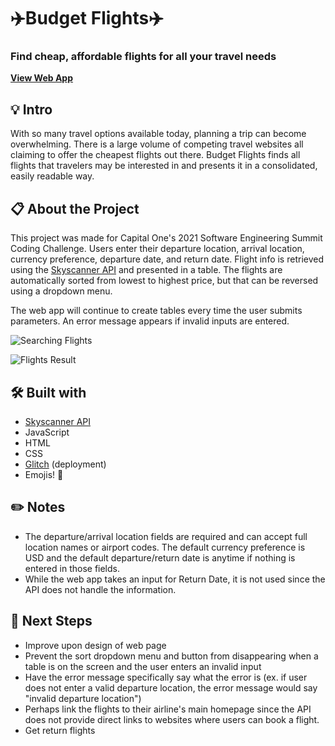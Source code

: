 # ✈️Budget Flights✈️ 
### Find cheap, affordable flights for all your travel needs

**<a href="https://budget-flights-cap1.glitch.me">View Web App</a>**

## 💡 Intro 
With so many travel options available today, planning a trip can become overwhelming. There is a large volume of competing travel websites all claiming to offer the cheapest flights out there. Budget Flights finds all flights that travelers may be interested in and presents it in a consolidated, easily readable way.

## 📋 About the Project

This project was made for Capital One's 2021 Software Engineering Summit Coding Challenge. Users enter their departure location, arrival location, currency preference, departure date, and return date. Flight info is retrieved using the <a href="https://rapidapi.com/skyscanner/api/skyscanner-flight-search/details">Skyscanner API</a> and presented in a table. The flights are automatically sorted from lowest to highest price, but that can be reversed using a dropdown menu. 

The web app will continue to create tables every time the user submits parameters. An error message appears if invalid inputs are entered. 

![Searching Flights](https://user-images.githubusercontent.com/71287285/111535495-8b054580-873f-11eb-97c5-b3c2c888f83e.PNG)  
   
![Flights Result](https://user-images.githubusercontent.com/71287285/111535529-948ead80-873f-11eb-896d-90d9cfffee1d.PNG)

## 🛠️ Built with 
* <a href="https://rapidapi.com/skyscanner/api/skyscanner-flight-search/details">Skyscanner API</a>
* JavaScript
* HTML
* CSS
* <a href="https://glitch.com/">Glitch</a> (deployment)
* Emojis! 🥰

## ✏️ Notes 
* The departure/arrival location fields are required and can accept full location names or airport codes. The default currency preference is USD and the default departure/return date is anytime if nothing is entered in those fields.
* While the web app takes an input for Return Date, it is not used since the API does not handle the information.

## 📌 Next Steps
* Improve upon design of web page
* Prevent the sort dropdown menu and button from disappearing when a table is on the screen and the user enters an invalid input
* Have the error message specifically say what the error is (ex. if user does not enter a valid departure location, the error message would say "invalid departure location")
* Perhaps link the flights to their airline's main homepage since the API does not provide direct links to websites where users can book a flight.
* Get return flights
